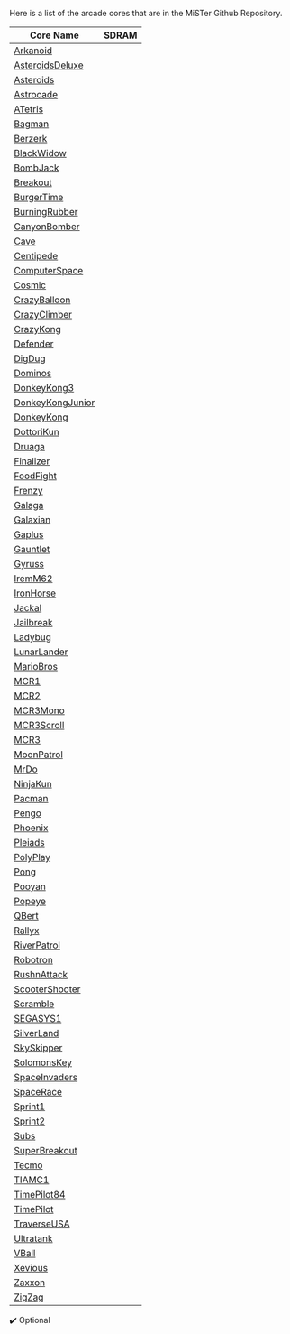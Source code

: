 Here is a list of the arcade cores that are in the MiSTer Github Repository.

| Core Name                                                                          | SDRAM    |
| ---------------------------------------------------------------------------------- | -------- |
| [Arkanoid](https://github.com/MiSTer-devel/Arcade-Arkanoid_MISTer)                 |          |
| [AsteroidsDeluxe](https://github.com/MiSTer-devel/Arcade-AsteroidsDeluxe_MiSTer)   |          |
| [Asteroids](https://github.com/MiSTer-devel/Arcade-Asteroids_MiSTer)               |          |
| [Astrocade](https://github.com/MiSTer-devel/Arcade-Astrocade_MiSTer)               |          |
| [ATetris](https://github.com/MiSTer-devel/Arcade-ATetris_MiSTer)                   |          |
| [Bagman](https://github.com/MiSTer-devel/Arcade-Bagman_MiSTer)                     |          |
| [Berzerk](https://github.com/MiSTer-devel/Arcade-Berzerk_MiSTer)                   |          |
| [BlackWidow](https://github.com/MiSTer-devel/Arcade-BlackWidow_MiSTer)             |          |
| [BombJack](https://github.com/MiSTer-devel/Arcade-BombJack_MiSTer)                 |          |
| [Breakout](https://github.com/MiSTer-devel/Arcade-Breakout_MiSTer)                 |          |
| [BurgerTime](https://github.com/MiSTer-devel/Arcade-BurgerTime_MiSTer)             |          |
| [BurningRubber](https://github.com/MiSTer-devel/Arcade-BurningRubber_MiSTer)       |          |
| [CanyonBomber](https://github.com/MiSTer-devel/Arcade-CanyonBomber_MiSTer)         |          |
| [Cave](https://github.com/MiSTer-devel/Arcade-Cave_MiSTer)                         |          |
| [Centipede](https://github.com/MiSTer-devel/Arcade-Centipede_MiSTer)               |          |
| [ComputerSpace](https://github.com/MiSTer-devel/Arcade-ComputerSpace_MiSTer)       |          |
| [Cosmic](https://github.com/MiSTer-devel/Arcade-Cosmic_MiSTer)                     |          |
| [CrazyBalloon](https://github.com/MiSTer-devel/Arcade-CrazyBalloon_MiSTer)         |          |
| [CrazyClimber](https://github.com/MiSTer-devel/Arcade-CrazyClimber_MiSTer)         |          |
| [CrazyKong](https://github.com/MiSTer-devel/Arcade-CrazyKong_MiSTer)               |          |
| [Defender](https://github.com/MiSTer-devel/Arcade-Defender_MiSTer)                 |          |
| [DigDug](https://github.com/MiSTer-devel/Arcade-DigDug_MiSTer)                     |          |
| [Dominos](https://github.com/MiSTer-devel/Arcade-Dominos_MiSTer)                   |          |
| [DonkeyKong3](https://github.com/MiSTer-devel/Arcade-DonkeyKong3_MiSTer)           |          |
| [DonkeyKongJunior](https://github.com/MiSTer-devel/Arcade-DonkeyKongJunior_MiSTer) |          |
| [DonkeyKong](https://github.com/MiSTer-devel/Arcade-DonkeyKong_MiSTer)             |          |
| [DottoriKun](https://github.com/MiSTer-devel/Arcade-DottoriKun_MiSTer)             |          |
| [Druaga](https://github.com/MiSTer-devel/Arcade-Druaga_MiSTer)                     |          |
| [Finalizer](https://github.com/MiSTer-devel/Arcade-Finalizer_MiSTer)               |          |
| [FoodFight](https://github.com/MiSTer-devel/Arcade-FoodFight_MiSTer)               |          |
| [Frenzy](https://github.com/MiSTer-devel/Arcade-Frenzy_MiSTer)                     |          |
| [Galaga](https://github.com/MiSTer-devel/Arcade-Galaga_MiSTer)                     |          |
| [Galaxian](https://github.com/MiSTer-devel/Arcade-Galaxian_MiSTer)                 |          |
| [Gaplus](https://github.com/MiSTer-devel/Arcade-Gaplus_MiSTer)                     |          |
| [Gauntlet](https://github.com/MiSTer-devel/Arcade-Gauntlet_MiSTer)                 |          |
| [Gyruss](https://github.com/MiSTer-devel/Arcade-Gyruss_MiSTer)                     |          |
| [IremM62](https://github.com/MiSTer-devel/Arcade-IremM62_MiSTer)                   |          |
| [IronHorse](https://github.com/MiSTer-devel/Arcade-IronHorse_MiSTer)               |          |
| [Jackal](https://github.com/MiSTer-devel/Arcade-Jackal_MiSTer)                     |          |
| [Jailbreak](https://github.com/MiSTer-devel/Arcade-Jailbreak_MiSTer)               |          |
| [Ladybug](https://github.com/MiSTer-devel/Arcade-LadyBug_MiSTer)                   |          |
| [LunarLander](https://github.com/MiSTer-devel/Arcade-LunarLander_MiSTer)           |          |
| [MarioBros](https://github.com/MiSTer-devel/Arcade-MarioBros_MiSTer)               |          |
| [MCR1](https://github.com/MiSTer-devel/Arcade-MCR1_MiSTer)                         |          |
| [MCR2](https://github.com/MiSTer-devel/Arcade-MCR2_MiSTer)                         |          |
| [MCR3Mono](https://github.com/MiSTer-devel/Arcade-MCR3Mono_MiSTer)                 |          |
| [MCR3Scroll](https://github.com/MiSTer-devel/Arcade-MCR3Scroll_MiSTer)             |          |
| [MCR3](https://github.com/MiSTer-devel/Arcade-MCR3_MiSTer)                         |          |
| [MoonPatrol](https://github.com/MiSTer-devel/Arcade-MoonPatrol_MiSTer)             |          |
| [MrDo](https://github.com/MiSTer-devel/Arcade-MrDo_MiSTer)                         |          |
| [NinjaKun](https://github.com/MiSTer-devel/Arcade-NinjaKun_MiSTer)                 |          |
| [Pacman](https://github.com/MiSTer-devel/Arcade-Pacman_MiSTer)                     |          |
| [Pengo](https://github.com/MiSTer-devel/Arcade-Pengo_MiSTer)                       |          |
| [Phoenix](https://github.com/MiSTer-devel/Arcade-Phoenix_MiSTer)                   |          |
| [Pleiads](https://github.com/MiSTer-devel/Arcade-Pleiads_MiSTer)                   |          |
| [PolyPlay](https://github.com/MiSTer-devel/Arcade-PolyPlay_MiSTer)                 |          |
| [Pong](https://github.com/MiSTer-devel/Arcade-Pong_MiSTer)                         |          |
| [Pooyan](https://github.com/MiSTer-devel/Arcade-Pooyan_MiSTer)                     |          |
| [Popeye](https://github.com/MiSTer-devel/Arcade-Popeye_MiSTer)                     |          |
| [QBert](https://github.com/MiSTer-devel/Arcade-QBert_MiSTer)                       |          |
| [Rallyx](https://github.com/MiSTer-devel/Arcade-RallyX_MiSTer)                     |          |
| [RiverPatrol](https://github.com/MiSTer-devel/Arcade-RiverPatrol_MiSTer)           |          |
| [Robotron](https://github.com/MiSTer-devel/Arcade-Robotron_MiSTer)                 |          |
| [RushnAttack](https://github.com/MiSTer-devel/Arcade-RushnAttack_MiSTer)           |          |
| [ScooterShooter](https://github.com/MiSTer-devel/Arcade-ScooterShooter_MiSTer)     |          |
| [Scramble](https://github.com/MiSTer-devel/Arcade-Scramble_MiSTer)                 |          |
| [SEGASYS1](https://github.com/MiSTer-devel/Arcade-SEGASYS1_MiSTer)                 |          |
| [SilverLand](https://github.com/MiSTer-devel/Arcade-SilverLand_MiSTer)             |          |
| [SkySkipper](https://github.com/MiSTer-devel/Arcade-SkySkipper_MiSTer)             |          |
| [SolomonsKey](https://github.com/MiSTer-devel/Arcade-SolomonsKey_MiSTer)           |          |
| [SpaceInvaders](https://github.com/MiSTer-devel/Arcade-SpaceInvaders_MiSTer)       |          |
| [SpaceRace](https://github.com/MiSTer-devel/Arcade-SpaceRace_MiSTer)               |          |
| [Sprint1](https://github.com/MiSTer-devel/Arcade-Sprint1_MiSTer)                   |          |
| [Sprint2](https://github.com/MiSTer-devel/Arcade-Sprint2_MiSTer)                   |          |
| [Subs](https://github.com/MiSTer-devel/Arcade-Subs_MiSTer)                         |          |
| [SuperBreakout](https://github.com/MiSTer-devel/Arcade-SuperBreakout_MiSTer)       |          |
| [Tecmo](https://github.com/MiSTer-devel/Arcade-Tecmo_MiSTer)                       |          |
| [TIAMC1](https://github.com/MiSTer-devel/Arcade-TIAMC1_MiSTer)                     |          |
| [TimePilot84](https://github.com/MiSTer-devel/Arcade-TimePilot84_MISTer)           |          |
| [TimePilot](https://github.com/MiSTer-devel/Arcade-TimePilot_MiSTer)               |          |
| [TraverseUSA](https://github.com/MiSTer-devel/Arcade-TraverseUSA_MiSTer)           |          |
| [Ultratank](https://github.com/MiSTer-devel/Arcade-Ultratank_MiSTer)               |          |
| [VBall](https://github.com/MiSTer-devel/Arcade-VBall_MiSTer)                       |          |
| [Xevious](https://github.com/MiSTer-devel/Arcade-Xevious_MiSTer)                   |          |
| [Zaxxon](https://github.com/MiSTer-devel/Arcade-Zaxxon_MiSTer)                     |          |
| [ZigZag](https://github.com/MiSTer-devel/Arcade-ZigZag_MiSTer)                     |          |

✔️
Optional
